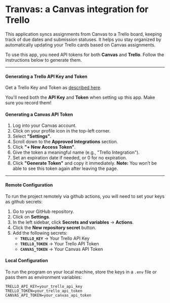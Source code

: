 # Tranvas: a Canvas integration for Trello

This application syncs assignments from Canvas to a Trello board, keeping track of due dates and submission statuses. It helps you stay organized by automatically updating your Trello cards based on Canvas assignments.

To use this app, you need API tokens for both **Canvas** and **Trello**. Follow the instructions below to generate them.

---
#### Generating a Trello API Key and Token

Get a Trello Key and Token as [described here](https://developer.atlassian.com/cloud/trello/guides/rest-api/api-introduction/).

You'll need both the **API Key** and **Token** when setting up this app. Make sure you record them!


#### Generating a Canvas API Token

1. Log into your Canvas account.
2. Click on your profile icon in the top-left corner.
3. Select **"Settings"**.
4. Scroll down to the **Approved Integrations** section.
5. Click **"+ New Access Token"**.
6. Give the token a meaningful name (e.g., "Trello Integration").
7. Set an expiration date if needed, or 0 for no expiration.
8. Click **"Generate Token"** and copy it immediately.
   **Note:** You won’t be able to see this token again after leaving the page.

---
#### Remote Configuration
To run the project remotely via github actions, you will need to set your keys as github secrets:
1. Go to your GitHub repository.
2. Click on **Settings**.
3. In the left sidebar, click **Secrets and variables** → **Actions**.
4. Click the **New repository secret** button.
5. Add the following secrets:
   - **`TRELLO_KEY`** → Your Trello API Key
   - **`TRELLO_TOKEN`** → Your Trello API Token
   - **`CANVAS_TOKEN`** → Your Canvas API Token



#### Local Configuration

To run the program on your local machine, store the keys in a `.env` file or pass them as environment variables:

```env
TRELLO_API_KEY=your_trello_api_key
TRELLO_TOKEN=your_trello_api_token
CANVAS_API_TOKEN=your_canvas_api_token
```

